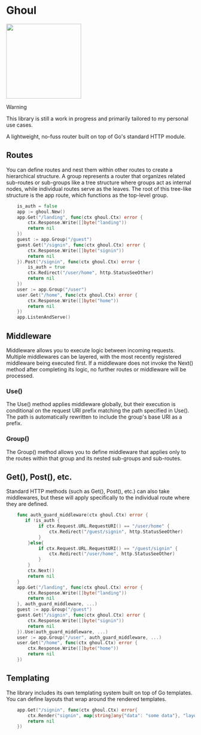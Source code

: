 <h1>Ghoul</h1>
<img width="200px" height="auto" src="https://raw.githubusercontent.com/MariaLetta/free-gophers-pack/refs/heads/master/characters/png/1.png"/>

> [!WARNING]
> This library is still a work in progress and primarily tailored to my personal use cases.

A lightweight, no-fuss router built on top of Go's standard HTTP module.


## Routes

You can define routes and nest them within other routes to create a hierarchical structure. A group represents a router that organizes related sub-routes or sub-groups like a tree structure where groups act as internal nodes, while individual routes serve as the leaves. The root of this tree-like structure is the app route, which functions as the top-level group.

```go
    is_auth = false
    app := ghoul.New()
    app.Get("/landing", func(ctx ghoul.Ctx) error {
        ctx.Response.Write([]byte("landing"))
        return nil
    })
    guest := app.Group("/guest")
    guest.Get("/signin", func(ctx ghoul.Ctx) error {
        ctx.Response.Write([]byte("signin"))
        return nil
    }).Post("/signin", func(ctx ghoul.Ctx) error {
        is_auth = true
        ctx.Redirect("/user/home", http.StatusSeeOther)
        return nil
    })
    user := app.Group("/user")
    user.Get("/home", func(ctx ghoul.Ctx) error {
        ctx.Response.Write([]byte("home"))
        return nil
    })
    app.ListenAndServe()
```

## Middleware

Middleware allows you to execute logic between incoming requests. Multiple middlewares can be layered, with the most recently registered middleware being executed first. If a middleware does not invoke the Next() method after completing its logic, no further routes or middleware will be processed.

### Use()

The Use() method applies middleware globally, but their execution is conditional on the request URI prefix matching the path specified in Use(). The path is automatically rewritten to include the group's base URI as a prefix.

### Group()

The Group() method allows you to define middleware that applies only to the routes within that group and its nested sub-groups and sub-routes.

## Get(), Post(), etc.

Standard HTTP methods (such as Get(), Post(), etc.) can also take middlewares, but these will apply specifically to the individual route where they are defined.

```go
    func auth_guard_middleware(ctx ghoul.Ctx) error {
       if !is_auth {
            if ctx.Request.URL.RequestURI() == "/user/home" {
                ctx.Redirect("/guest/signin", http.StatusSeeOther)
            }
        }else{
            if ctx.Request.URL.RequestURI() == "/guest/signin" {
                ctx.Redirect("/user/home", http.StatusSeeOther)
            }
        }
        ctx.Next()
        return nil 
    }
    app.Get("/landing", func(ctx ghoul.Ctx) error {
        ctx.Response.Write([]byte("landing"))
        return nil
    }, auth_guard_middleware, ...)
    guest := app.Group("/guest")
    guest.Get("/signin", func(ctx ghoul.Ctx) error {
        ctx.Response.Write([]byte("signin"))
        return nil
    }).Use(auth_guard_middleware, ...)
    user := app.Group("/user", auth_guard_middleware, ...)
    user.Get("/home", func(ctx ghoul.Ctx) error {
        ctx.Response.Write([]byte("home"))
        return nil
    })
```
## Templating

The library includes its own templating system built on top of Go templates. You can define layouts that wrap around the rendered templates.

```go
    app.Get("/signin", func(ctx ghoul.Ctx) error{
        ctx.Render("signin", map[string]any{"data": "some data"}, "layouts/main")
        return nil
    })
```
